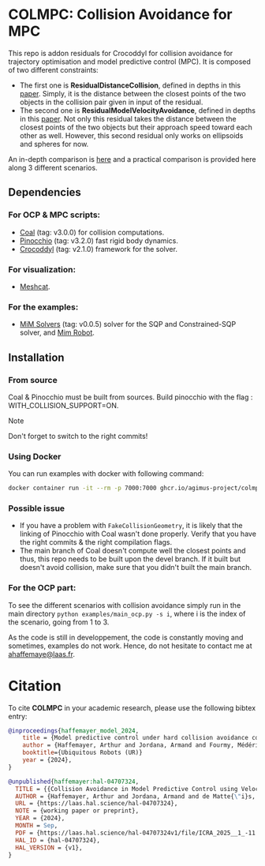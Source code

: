 # COLMPC: Collision Avoidance for MPC

This repo is addon residuals for Crocoddyl for collision avoidance for trajectory optimisation and model predictive control (MPC).
It is composed of two different constraints:
- The first one is **ResidualDistanceCollision**, defined in depths in this [paper](https://gepettoweb.laas.fr/articles/haffemayer2024.html).
Simply, it is the distance between the closest points of the two objects in the collision pair given in input of the residual.
- The second one is **ResidualModelVelocityAvoidance**, defined in depths in this [paper](https://gepettoweb.laas.fr/articles/haffemayer2025.html).
Not only this residual takes the distance between the closest points of the two objects but their approach speed toward each other as well. However, this second residual only works on ellipsoids and spheres for now.

An in-depth comparison is [here](https://gepettoweb.laas.fr/articles/haffemayer2025.html) and a practical comparison is provided here along 3 different scenarios.

## Dependencies

### For OCP & MPC scripts:

- [Coal](https://github.com/coal-library/coal)  (tag: v3.0.0) for collision computations.
- [Pinocchio](https://github.com/stack-of-tasks/pinocchio) (tag: v3.2.0) fast rigid body dynamics.
- [Crocoddyl](https://github.com/loco-3d/crocoddyl) (tag: v2.1.0) framework for the solver.

### For visualization:
- [Meshcat](https://github.com/meshcat-dev/meshcat-python).

### For the examples:

- [MiM Solvers](https://github.com/machines-in-motion/mim_solvers) (tag: v0.0.5) solver for the SQP and Constrained-SQP solver, and [Mim Robot](https://github.com/machines-in-motion/mim_robots/tree/main).

## Installation
### From source
Coal & Pinocchio must be built from sources. Build pinocchio with the flag : WITH_COLLISION_SUPPORT=ON.
> [!NOTE]
> Don't forget to switch to the right commits!

### Using Docker

You can run examples with docker with following command:
``` bash
docker container run -it --rm -p 7000:7000 ghcr.io/agimus-project/colmpc:v0.2.0 python colmpc/examples/main_ocp.py --scene 1
```


### Possible issue
- If you have a problem with ```FakeCollisionGeometry```, it is likely that the linking of Pinocchio with Coal wasn't done properly. Verify that you have the right commits & the right compilation flags.
- The main branch of Coal doesn't compute well the closest points and thus, this repo needs to be built upon the devel branch. If it built but doesn't avoid collision, make sure that you didn't built the main branch.

### For the OCP part:

To see the different scenarios with collision avoidance simply run in the main directory ```python examples/main_ocp.py -s i```, where i is the index of the scenario, going from 1 to 3.


As the code is still in developpement, the code is constantly moving and sometimes, examples do not work. Hence, do not hesitate to contact me at [ahaffemaye@laas.fr](mailto:ahaffemaye@laas.fr).

# Citation
To cite **COLMPC** in your academic research, please use the following bibtex entry:
```bibtex
@inproceedings{haffemayer_model_2024,
	title = {Model predictive control under hard collision avoidance constraints for a robotic arm},
	author = {Haffemayer, Arthur and Jordana, Armand and Fourmy, Médéric and Wojciechowski, Krzysztof and Saurel, Guilhem and Petrík, Vladimír and Lamiraux, Florent and Mansard, Nicolas},
    booktitle={Ubiquitous Robots (UR)}
	year = {2024},
}

@unpublished{haffemayer:hal-04707324,
  TITLE = {{Collision Avoidance in Model Predictive Control using Velocity Damper}},
  AUTHOR = {Haffemayer, Arthur and Jordana, Armand and de Matte{\"i}s, Ludovic and Wojciechowski, Krzysztof and Lamiraux, Florent and Mansard, Nicolas},
  URL = {https://laas.hal.science/hal-04707324},
  NOTE = {working paper or preprint},
  YEAR = {2024},
  MONTH = Sep,
  PDF = {https://laas.hal.science/hal-04707324v1/file/ICRA_2025__1_-11.pdf},
  HAL_ID = {hal-04707324},
  HAL_VERSION = {v1},
}
```
